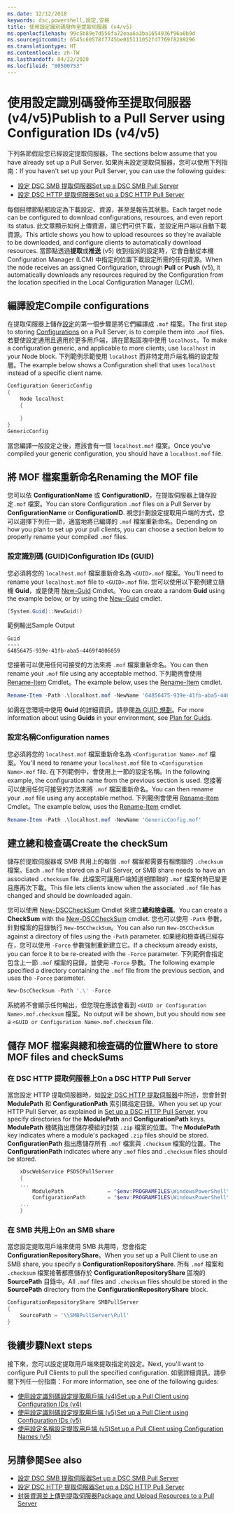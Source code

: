 ```yaml
---
ms.date: 12/12/2018
keywords: dsc,powershell,設定,安裝
title: 使用設定識別碼發佈至提取伺服器 (v4/v5)
ms.openlocfilehash: 99c5b89e7d556fa72eaa6a3ba1654936f96a0b9d
ms.sourcegitcommit: 6545c60578f7745be015111052fd7769f8289296
ms.translationtype: HT
ms.contentlocale: zh-TW
ms.lasthandoff: 04/22/2020
ms.locfileid: "80500753"
---
```

# <a name="publish-to-a-pull-server-using-configuration-ids-v4v5"></a><span data-ttu-id="d8869-103">使用設定識別碼發佈至提取伺服器 (v4/v5)</span><span class="sxs-lookup"><span data-stu-id="d8869-103">Publish to a Pull Server using Configuration IDs (v4/v5)</span></span>

<span data-ttu-id="d8869-104">下列各節假設您已經設定提取伺服器。</span><span class="sxs-lookup"><span data-stu-id="d8869-104">The sections below assume that you have already set up a Pull Server.</span></span> <span data-ttu-id="d8869-105">如果尚未設定提取伺服器，您可以使用下列指南：</span><span class="sxs-lookup"><span data-stu-id="d8869-105">If you haven't set up your Pull Server, you can use the following guides:</span></span>

- [<span data-ttu-id="d8869-106">設定 DSC SMB 提取伺服器</span><span class="sxs-lookup"><span data-stu-id="d8869-106">Set up a DSC SMB Pull Server</span></span>](pullServerSmb.md)
- [<span data-ttu-id="d8869-107">設定 DSC HTTP 提取伺服器</span><span class="sxs-lookup"><span data-stu-id="d8869-107">Set up a DSC HTTP Pull Server</span></span>](pullServer.md)

<span data-ttu-id="d8869-108">每個目標節點都設定為下載設定、資源，甚至是報告其狀態。</span><span class="sxs-lookup"><span data-stu-id="d8869-108">Each target node can be configured to download configurations, resources, and even report its status.</span></span> <span data-ttu-id="d8869-109">此文章顯示如何上傳資源，讓它們可供下載，並設定用戶端以自動下載資源。</span><span class="sxs-lookup"><span data-stu-id="d8869-109">This article shows you how to upload resources so they're available to be downloaded, and configure clients to automatically download resources.</span></span> <span data-ttu-id="d8869-110">當節點透過**提取**或**推送** (v5) 收到指派的設定時，它會自動從本機 Configuration Manager (LCM) 中指定的位置下載設定所需的任何資源。</span><span class="sxs-lookup"><span data-stu-id="d8869-110">When the node receives an assigned Configuration, through **Pull** or **Push** (v5), it automatically downloads any resources required by the Configuration from the location specified in the Local Configuration Manager (LCM).</span></span>

## <a name="compile-configurations"></a><span data-ttu-id="d8869-111">編譯設定</span><span class="sxs-lookup"><span data-stu-id="d8869-111">Compile configurations</span></span>

<span data-ttu-id="d8869-112">在提取伺服器上儲存[設定](../configurations/configurations.md)的第一個步驟是將它們編譯成 `.mof` 檔案。</span><span class="sxs-lookup"><span data-stu-id="d8869-112">The first step to storing [Configurations](../configurations/configurations.md) on a Pull Server, is to compile them into `.mof` files.</span></span> <span data-ttu-id="d8869-113">若要使設定通用且適用於更多用戶端，請在節點區塊中使用 `localhost`。</span><span class="sxs-lookup"><span data-stu-id="d8869-113">To make a configuration generic, and applicable to more clients, use `localhost` in your Node block.</span></span> <span data-ttu-id="d8869-114">下列範例示範使用 `localhost` 而非特定用戶端名稱的設定殼層。</span><span class="sxs-lookup"><span data-stu-id="d8869-114">The example below shows a Configuration shell that uses `localhost` instead of a specific client name.</span></span>

```powershell
Configuration GenericConfig
{
    Node localhost
    {

    }
}
GenericConfig
```

<span data-ttu-id="d8869-115">當您編譯一般設定之後，應該會有一個 `localhost.mof` 檔案。</span><span class="sxs-lookup"><span data-stu-id="d8869-115">Once you've compiled your generic configuration, you should have a `localhost.mof` file.</span></span>

## <a name="renaming-the-mof-file"></a><span data-ttu-id="d8869-116">將 MOF 檔案重新命名</span><span class="sxs-lookup"><span data-stu-id="d8869-116">Renaming the MOF file</span></span>

<span data-ttu-id="d8869-117">您可以依 **ConfigurationName** 或 **ConfigurationID**，在提取伺服器上儲存設定`.mof` 檔案。</span><span class="sxs-lookup"><span data-stu-id="d8869-117">You can store Configuration `.mof` files on a Pull Server by **ConfigurationName** or **ConfigurationID**.</span></span> <span data-ttu-id="d8869-118">視您計劃設定提取用戶端的方式，您可以選擇下列任一節，適當地將已編譯的 `.mof` 檔案重新命名。</span><span class="sxs-lookup"><span data-stu-id="d8869-118">Depending on how you plan to set up your pull clients, you can choose a section below to properly rename your compiled `.mof` files.</span></span>

### <a name="configuration-ids-guid"></a><span data-ttu-id="d8869-119">設定識別碼 (GUID)</span><span class="sxs-lookup"><span data-stu-id="d8869-119">Configuration IDs (GUID)</span></span>

<span data-ttu-id="d8869-120">您必須將您的 `localhost.mof` 檔案重新命名為 `<GUID>.mof` 檔案。</span><span class="sxs-lookup"><span data-stu-id="d8869-120">You'll need to rename your `localhost.mof` file to `<GUID>.mof` file.</span></span> <span data-ttu-id="d8869-121">您可以使用以下範例建立隨機 **Guid**，或是使用 [New-Guid](/powershell/module/microsoft.powershell.utility/new-guid) Cmdlet。</span><span class="sxs-lookup"><span data-stu-id="d8869-121">You can create a random **Guid** using the example below, or by using the [New-Guid](/powershell/module/microsoft.powershell.utility/new-guid) cmdlet.</span></span>

```powershell
[System.Guid]::NewGuid()
```

<span data-ttu-id="d8869-122">範例輸出</span><span class="sxs-lookup"><span data-stu-id="d8869-122">Sample Output</span></span>

```Output
Guid
----
64856475-939e-41fb-aba5-4469f4006059
```

<span data-ttu-id="d8869-123">您接著可以使用任何可接受的方法來將 `.mof` 檔案重新命名。</span><span class="sxs-lookup"><span data-stu-id="d8869-123">You can then rename your `.mof` file using any acceptable method.</span></span> <span data-ttu-id="d8869-124">下列範例會使用 [Rename-Item](/powershell/module/microsoft.powershell.management/rename-item) Cmdlet。</span><span class="sxs-lookup"><span data-stu-id="d8869-124">The example below, uses the [Rename-Item](/powershell/module/microsoft.powershell.management/rename-item) cmdlet.</span></span>

```powershell
Rename-Item -Path .\localhost.mof -NewName '64856475-939e-41fb-aba5-4469f4006059.mof'
```

<span data-ttu-id="d8869-125">如需在您環境中使用 **Guid** 的詳細資訊，請參閱[為 GUID 規劃](secureServer.md#guids)。</span><span class="sxs-lookup"><span data-stu-id="d8869-125">For more information about using **Guids** in your environment, see [Plan for Guids](secureServer.md#guids).</span></span>

### <a name="configuration-names"></a><span data-ttu-id="d8869-126">設定名稱</span><span class="sxs-lookup"><span data-stu-id="d8869-126">Configuration names</span></span>

<span data-ttu-id="d8869-127">您必須將您的 `localhost.mof` 檔案重新命名為 `<Configuration Name>.mof` 檔案。</span><span class="sxs-lookup"><span data-stu-id="d8869-127">You'll need to rename your `localhost.mof` file to `<Configuration Name>.mof` file.</span></span> <span data-ttu-id="d8869-128">在下列範例中，會使用上一節的設定名稱。</span><span class="sxs-lookup"><span data-stu-id="d8869-128">In the following example, the configuration name from the previous section is used.</span></span> <span data-ttu-id="d8869-129">您接著可以使用任何可接受的方法來將 `.mof` 檔案重新命名。</span><span class="sxs-lookup"><span data-stu-id="d8869-129">You can then rename your `.mof` file using any acceptable method.</span></span> <span data-ttu-id="d8869-130">下列範例會使用 [Rename-Item](/powershell/module/microsoft.powershell.management/rename-item) Cmdlet。</span><span class="sxs-lookup"><span data-stu-id="d8869-130">The example below, uses the [Rename-Item](/powershell/module/microsoft.powershell.management/rename-item) cmdlet.</span></span>

```powershell
Rename-Item -Path .\localhost.mof -NewName 'GenericConfig.mof'
```

## <a name="create-the-checksum"></a><span data-ttu-id="d8869-131">建立總和檢查碼</span><span class="sxs-lookup"><span data-stu-id="d8869-131">Create the checkSum</span></span>

<span data-ttu-id="d8869-132">儲存於提取伺服器或 SMB 共用上的每個 `.mof` 檔案都需要有相關聯的 `.checksum` 檔案。</span><span class="sxs-lookup"><span data-stu-id="d8869-132">Each `.mof` file stored on a Pull Server, or SMB share needs to have an associated `.checksum` file.</span></span>
<span data-ttu-id="d8869-133">此檔案可讓用戶端知道相關聯的 `.mof` 檔案何時已變更且應再次下載。</span><span class="sxs-lookup"><span data-stu-id="d8869-133">This file lets clients know when the associated `.mof` file has changed and should be downloaded again.</span></span>

<span data-ttu-id="d8869-134">您可以使用 [New-DSCCheckSum](/powershell/module/psdesiredstateconfiguration/new-dscchecksum) Cmdlet 來建立**總和檢查碼**。</span><span class="sxs-lookup"><span data-stu-id="d8869-134">You can create a **CheckSum** with the [New-DSCCheckSum](/powershell/module/psdesiredstateconfiguration/new-dscchecksum) cmdlet.</span></span> <span data-ttu-id="d8869-135">您也可以使用 `-Path` 參數，針對檔案的目錄執行 `New-DSCCheckSum`。</span><span class="sxs-lookup"><span data-stu-id="d8869-135">You can also run `New-DSCCheckSum` against a directory of files using the `-Path` parameter.</span></span>
<span data-ttu-id="d8869-136">如果總和檢查碼已經存在，您可以使用 `-Force` 參數強制重新建立它。</span><span class="sxs-lookup"><span data-stu-id="d8869-136">If a checksum already exists, you can force it to be re-created with the `-Force` parameter.</span></span> <span data-ttu-id="d8869-137">下列範例會指定包含上一節 `.mof` 檔案的目錄，並使用 `-Force` 參數。</span><span class="sxs-lookup"><span data-stu-id="d8869-137">The following example specified a directory containing the `.mof` file from the previous section, and uses the `-Force` parameter.</span></span>

```powershell
New-DscChecksum -Path '.\' -Force
```

<span data-ttu-id="d8869-138">系統將不會顯示任何輸出，但您現在應該會看到 `<GUID or Configuration Name>.mof.checksum` 檔案。</span><span class="sxs-lookup"><span data-stu-id="d8869-138">No output will be shown, but you should now see a `<GUID or Configuration Name>.mof.checksum` file.</span></span>

## <a name="where-to-store-mof-files-and-checksums"></a><span data-ttu-id="d8869-139">儲存 MOF 檔案與總和檢查碼的位置</span><span class="sxs-lookup"><span data-stu-id="d8869-139">Where to store MOF files and checkSums</span></span>

### <a name="on-a-dsc-http-pull-server"></a><span data-ttu-id="d8869-140">在 DSC HTTP 提取伺服器上</span><span class="sxs-lookup"><span data-stu-id="d8869-140">On a DSC HTTP Pull Server</span></span>

<span data-ttu-id="d8869-141">當您設定 HTTP 提取伺服器時，如[設定 DSC HTTP 提取伺服器](pullServer.md)中所述，您會針對 **ModulePath** 和 **ConfigurationPath** 索引碼指定目錄。</span><span class="sxs-lookup"><span data-stu-id="d8869-141">When you set up your HTTP Pull Server, as explained in [Set up a DSC HTTP Pull Server](pullServer.md), you specify directories for the **ModulePath** and **ConfigurationPath** keys.</span></span> <span data-ttu-id="d8869-142">**ModulePath** 機碼指出應儲存模組的封裝 `.zip` 檔案的位置。</span><span class="sxs-lookup"><span data-stu-id="d8869-142">The **ModulePath** key indicates where a module's packaged `.zip` files should be stored.</span></span> <span data-ttu-id="d8869-143">**ConfigurationPath** 指出應儲存所有 `.mof` 檔案與 `.checksum` 檔案的位置。</span><span class="sxs-lookup"><span data-stu-id="d8869-143">The **ConfigurationPath** indicates where any `.mof` files and `.checksum` files should be stored.</span></span>

```powershell
    xDscWebService PSDSCPullServer
    {
    ...
        ModulePath              = "$env:PROGRAMFILES\WindowsPowerShell\DscService\Modules"
        ConfigurationPath       = "$env:PROGRAMFILES\WindowsPowerShell\DscService\Configuration"
    ...
    }

```

### <a name="on-an-smb-share"></a><span data-ttu-id="d8869-144">在 SMB 共用上</span><span class="sxs-lookup"><span data-stu-id="d8869-144">On an SMB share</span></span>

<span data-ttu-id="d8869-145">當您設定提取用戶端來使用 SMB 共用時，您會指定 **ConfigurationRepositoryShare**。</span><span class="sxs-lookup"><span data-stu-id="d8869-145">When you set up a Pull Client to use an SMB share, you specify a **ConfigurationRepositoryShare**.</span></span>
<span data-ttu-id="d8869-146">所有 `.mof` 檔案和 `.checksum` 檔案接著都應儲存於 **ConfigurationRepositoryShare** 區塊的 **SourcePath** 目錄中。</span><span class="sxs-lookup"><span data-stu-id="d8869-146">All `.mof` files and `.checksum` files should be stored in the **SourcePath** directory from the **ConfigurationRepositoryShare** block.</span></span>

```powershell
ConfigurationRepositoryShare SMBPullServer
{
    SourcePath = '\\SMBPullServer\Pull'
}
```

## <a name="next-steps"></a><span data-ttu-id="d8869-147">後續步驟</span><span class="sxs-lookup"><span data-stu-id="d8869-147">Next steps</span></span>

<span data-ttu-id="d8869-148">接下來，您可以設定提取用戶端來提取指定的設定。</span><span class="sxs-lookup"><span data-stu-id="d8869-148">Next, you'll want to configure Pull Clients to pull the specified configuration.</span></span> <span data-ttu-id="d8869-149">如需詳細資訊，請參閱下列任一份指南：</span><span class="sxs-lookup"><span data-stu-id="d8869-149">For more information, see one of the following guides:</span></span>

- [<span data-ttu-id="d8869-150">使用設定識別碼設定提取用戶端 (v4)</span><span class="sxs-lookup"><span data-stu-id="d8869-150">Set up a Pull Client using Configuration IDs (v4)</span></span>](pullClientConfigId4.md)
- [<span data-ttu-id="d8869-151">使用設定識別碼設定提取用戶端 (v5)</span><span class="sxs-lookup"><span data-stu-id="d8869-151">Set up a Pull Client using Configuration IDs (v5)</span></span>](pullClientConfigId.md)
- [<span data-ttu-id="d8869-152">使用設定名稱設定提取用戶端 (v5)</span><span class="sxs-lookup"><span data-stu-id="d8869-152">Set up a Pull Client using Configuration Names (v5)</span></span>](pullClientConfigNames.md)

## <a name="see-also"></a><span data-ttu-id="d8869-153">另請參閱</span><span class="sxs-lookup"><span data-stu-id="d8869-153">See also</span></span>

- [<span data-ttu-id="d8869-154">設定 DSC SMB 提取伺服器</span><span class="sxs-lookup"><span data-stu-id="d8869-154">Set up a DSC SMB Pull Server</span></span>](pullServerSmb.md)
- [<span data-ttu-id="d8869-155">設定 DSC HTTP 提取伺服器</span><span class="sxs-lookup"><span data-stu-id="d8869-155">Set up a DSC HTTP Pull Server</span></span>](pullServer.md)
- [<span data-ttu-id="d8869-156">封裝資源並上傳到提取伺服器</span><span class="sxs-lookup"><span data-stu-id="d8869-156">Package and Upload Resources to a Pull Server</span></span>](package-upload-resources.md)
